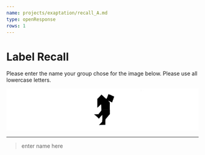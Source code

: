 ```yaml
---
name: projects/exaptation/recall_A.md
type: openResponse
rows: 1
---
```


# Label Recall

Please enter the name your group chose for the image below. Please use all lowercase letters.

![Recall Image](projects/exaptation/image_A.jpg)

---

> enter name here
